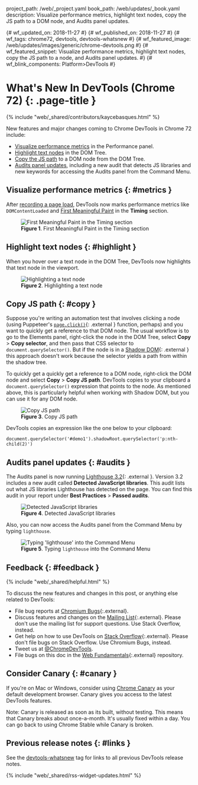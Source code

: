 project_path: /web/_project.yaml
book_path: /web/updates/_book.yaml
description: Visualize performance metrics, highlight text nodes, copy the JS path to a DOM node, and Audits panel updates.

{# wf_updated_on: 2018-11-27 #}
{# wf_published_on: 2018-11-27 #}
{# wf_tags: chrome72, devtools, devtools-whatsnew #}
{# wf_featured_image: /web/updates/images/generic/chrome-devtools.png #}
{# wf_featured_snippet: Visualize performance metrics, highlight text nodes, copy the JS path to a node, and Audits panel updates. #}
{# wf_blink_components: Platform>DevTools #}

# What's New In DevTools (Chrome 72) {: .page-title }

{% include "web/_shared/contributors/kaycebasques.html" %}

New features and major changes coming to Chrome DevTools in Chrome 72 include:

* [Visualize performance metrics](#metrics) in the Performance panel.
* [Highlight text nodes](#highlight) in the DOM Tree.
* [Copy the JS path](#copy) to a DOM node from the DOM Tree.
* [Audits panel updates](#audits), including a new audit that detects JS libraries and new
  keywords for accessing the Audits panel from the Command Menu.

## Visualize performance metrics {: #metrics }

[FMP]: /web/fundamentals/performance/user-centric-performance-metrics#first_meaningful_paint_and_hero_element_timing

After [recording a page load](/web/tools/chrome-devtools/speed/get-started), DevTools now
marks performance metrics like `DOMContentLoaded` and [First Meaningful Paint][FMP] in the **Timing** section.

<figure>
  <img src="/web/updates/images/2018/11/metrics.png"
       alt="First Meaningful Paint in the Timing section"/>
  <figcaption>
    <b>Figure 1</b>. First Meaningful Paint in the Timing section
  </figcaption>
</figure>

## Highlight text nodes {: #highlight }

When you hover over a text node in the DOM Tree, DevTools now highlights that text node
in the viewport.

<figure>
  <img src="/web/updates/images/2018/11/text.png"
       alt="Highlighting a text node"/>
  <figcaption>
    <b>Figure 2</b>. Highlighting a text node
  </figcaption>
</figure>

## Copy JS path {: #copy }

[click]: https://pptr.dev/#?product=Puppeteer&version=v1.9.0&show=api-pageclickselector-options
[shadow]: /web/fundamentals/web-components/shadowdom

Suppose you're writing an automation test that involves clicking a node (using Puppeteer's
[`page.click()`][click]{: .external } function, perhaps) and you want to quickly get a reference
to that DOM node. The usual workflow is to go to the Elements panel, right-click the node in the
DOM Tree, select **Copy** > **Copy selector**, and then pass that CSS selector to
`document.querySelector()`. But if the node is in a [Shadow DOM][shadow]{: .external }
this approach doesn't work because the selector yields a path from within the shadow tree.

To quickly get a quickly get a reference to a DOM node, right-click the DOM node and select
**Copy** > **Copy JS path**. DevTools copies to your clipboard a `document.querySelector()`
expression that points to the node. As mentioned above, this is particularly helpful when
working with Shadow DOM, but you can use it for any DOM node.

<figure>
  <img src="/web/updates/images/2018/11/copyjs.png"
       alt="Copy JS path"/>
  <figcaption>
    <b>Figure 3</b>. Copy JS path
  </figcaption>
</figure>

DevTools copies an expression like the one below to your clipboard:

    document.querySelector('#demo1').shadowRoot.querySelector('p:nth-child(2)')

## Audits panel updates {: #audits }

[lighthouse]: https://github.com/GoogleChrome/lighthouse/releases/tag/v3.2.0

The Audits panel is now running [Lighthouse 3.2][lighthouse]{: .external }. Version
3.2 includes a new audit called **Detected JavaScript libraries**. This audit
lists out what JS libraries Lighthouse has detected on the page. You can find this audit
in your report under **Best Practices** > **Passed audits**.

<figure>
  <img src="/web/updates/images/2018/11/libs.png"
       alt="Detected JavaScript libraries"/>
  <figcaption>
    <b>Figure 4</b>. Detected JavaScript libraries
  </figcaption>
</figure>

Also, you can now access the Audits panel from the Command Menu by typing `lighthouse`.

<figure>
  <img src="/web/updates/images/2018/11/lighthouse.png"
       alt="Typing 'lighthouse' into the Command Menu"/>
  <figcaption>
    <b>Figure 5</b>. Typing <code>lighthouse</code> into the Command Menu
  </figcaption>
</figure>

## Feedback {: #feedback }

[ML]: https://groups.google.com/forum/#!forum/google-chrome-developer-tools
[WF]: https://github.com/google/webfundamentals/issues/new
[SO]: https://stackoverflow.com/questions/tagged/google-chrome-devtools

{% include "web/_shared/helpful.html" %}

To discuss the new features and changes in this post, or anything else related to DevTools:

* File bug reports at [Chromium Bugs](https://crbug.com){:.external}.
* Discuss features and changes on the [Mailing List][ML]{:.external}. Please don't use the mailing
  list for support questions. Use Stack Overflow, instead.
* Get help on how to use DevTools on [Stack Overflow][SO]{:.external}. Please don't file bugs
  on Stack Overflow. Use Chromium Bugs, instead.
* Tweet us at [@ChromeDevTools](https://twitter.com/chromedevtools).
* File bugs on this doc in the [Web Fundamentals][WF]{:.external} repository.

## Consider Canary {: #canary }

[canary]: https://www.google.com/chrome/browser/canary.html

If you're on Mac or Windows, consider using [Chrome Canary][canary] as your default
development browser. Canary gives you access to the latest DevTools features.

Note: Canary is released as soon as its built, without testing. This means that Canary
breaks about once-a-month. It's usually fixed within a day. You can go back to using Chrome
Stable while Canary is broken.

## Previous release notes {: #links }

[tag]: /web/updates/tags/devtools-whatsnew

See the [devtools-whatsnew][tag] tag for links to all previous DevTools
release notes.

{% include "web/_shared/rss-widget-updates.html" %}
